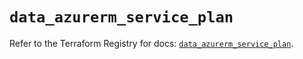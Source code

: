 # `data_azurerm_service_plan`

Refer to the Terraform Registry for docs: [`data_azurerm_service_plan`](https://registry.terraform.io/providers/hashicorp/azurerm/4.25.0/docs/data-sources/service_plan).
